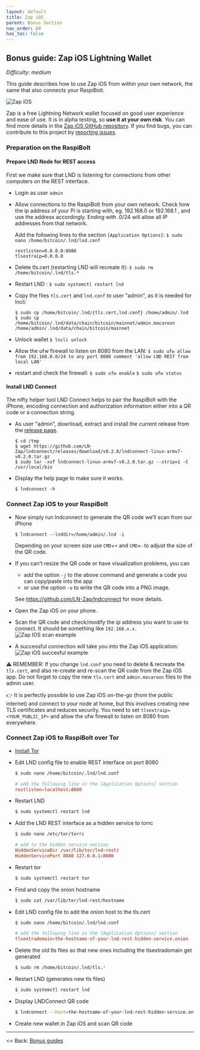 ```yaml
---
layout: default
title: Zap iOS
parent: Bonus Section
nav_order: 60
has_toc: false
---
```

## Bonus guide: Zap iOS Lightning Wallet
*Difficulty: medium*

This guide describes how to use Zap iOS from within your own network, the same that also connects your RaspiBolt.

![Zap iOS](images/72_zapios.png)

Zap is a free Lightning Network wallet focused on good user experience and ease of use. It is in alpha testing, so **use it at your own risk**. You can find more details in the [Zap iOS GitHub repository](https://github.com/LN-Zap/zap-iOS). If you find bugs, you can contribute to this project by [reporting issues](https://github.com/LN-Zap/zap-iOS/issues).

### Preparation on the RaspiBolt

#### Prepare LND Node for REST access
First we make sure that LND is listening for connections from other computers on the REST interface.

* Login as user `admin`

* Allow connections to the RaspiBolt from your own network. Check how the ip address of your Pi is starting with, eg. 192.168.0 or 192.168.1 , and use the address accordingly. Ending with .0/24 will allow all IP addresses from that network.

  Add the following lines to the section `[Application Options]`:
  `$ sudo nano /home/bitcoin/.lnd/lnd.conf`
  ```
  restlisten=0.0.0.0:8080
  tlsextraip=0.0.0.0
  ```

* Delete tls.cert (restarting LND will recreate it):
  `$ sudo rm /home/bitcoin/.lnd/tls.*`

* Restart LND :
  `$ sudo systemctl restart lnd`

* Copy the files `tls.cert` and `lnd.conf` to user "admin", as it is needed for lncli:
  ```
  $ sudo cp /home/bitcoin/.lnd/{tls.cert,lnd.conf} /home/admin/.lnd
  $ sudo cp /home/bitcoin/.lnd/data/chain/bitcoin/mainnet/admin.macaroon /home/admin/.lnd/data/chain/bitcoin/mainnet
  ```

* Unlock wallet
  `$ lncli unlock`

* Allow the ufw firewall to listen on 8080 from the LAN:
  `$ sudo ufw allow from 192.168.0.0/24 to any port 8080 comment 'allow LND REST from local LAN'`

* restart and check the firewall:
  `$ sudo ufw enable`
  `$ sudo ufw status`

#### Install LND Connect
The nifty helper tool LND Connect helps to pair the RaspiBolt with the iPhone, encoding connection and authorization information either into a QR code or a connection string.

* As user "admin", download, extract and install the current release from the [release page](https://github.com/LN-Zap/lndconnect/releases).
  ```
  $ cd /tmp
  $ wget https://github.com/LN-Zap/lndconnect/releases/download/v0.2.0/lndconnect-linux-armv7-v0.2.0.tar.gz
  $ sudo tar -xvf lndconnect-linux-armv7-v0.2.0.tar.gz --strip=1 -C /usr/local/bin
  ```
* Display the help page to make sure it works.
  ```
  $ lndconnect -h
  ```

### Connect Zap iOS to your RaspiBolt

* Now simply run lndconnect to generate the QR code we’ll scan from our iPhone
  ```
  $ lndconnect --lnddir=/home/admin/.lnd -i
  ```
  Depending on your screen size use `CMD`+`+` and `CMD`+`-` to adjust the size of the QR code.

* If you can't resize the QR code or have visualization problems, you can
  * add the option `-j` to the above command and generate a code you can copy/paste into the app
  * or use the option `-o` to write the QR code into a PNG image.

  See https://github.com/LN-Zap/lndconnect for more details.

* Open the Zap iOS on your phone.

* Scan the QR code and check/modify the ip address you want to use to connect. It should be something like `192.168.x.x`.
  ![Zap IOS scan example](images/72_zapios_scan.png)

* A successful connection will take you into the Zap iOS application:
  ![Zap iOS succesful example](images/72_zapios_succesful.png)

⚠️ REMEMBER: If you change `lnd.conf` you need to delete & recreate the `tls.cert`, and also re-create and re-scan the QR code from the Zap iOS app. Do not forget to copy the new `tls.cert` and `admin.macaroon` files to the admin user.

👉 It is perfectly possible to use Zap iOS on-the-go (from the public internet) and connect to your node at home, but this involves creating new TLS certificates and reduces security. You need to set `tlsextraip=<YOUR_PUBLIC_IP>` and allow the ufw firewall to listen on 8080 from everywhere.

### Connect Zap iOS to RaspiBolt over Tor

* [Install Tor](raspibolt_69_tor.md#installing-tor)

* Edit LND config file to enable REST interface on port 8080
  ```sh
  $ sudo nano /home/bitcoin/.lnd/lnd.conf
  ```

  ```conf
  # add the following line in the [Application Options] section
  restlisten=localhost:8080
  ```

* Restart LND
  ```sh
  $ sudo systemctl restart lnd
  ```

* Add the LND REST interface as a hidden service to torrc
  ```sh
  $ sudo nano /etc/tor/torrc
  ```

  ```conf
  # add to the hidden service section
  HiddenServiceDir /var/lib/tor/lnd-rest/
  HiddenServicePort 8080 127.0.0.1:8080
  ```

* Restart tor
  ```sh
  $ sudo systemctl restart tor
  ```

* Find and copy the onion hostname
  ```sh
  $ sudo cat /var/lib/tor/lnd-rest/hostname
  ```

* Edit LND config file to add the onion host to the tls.cert
  ```sh
  $ sudo nano /home/bitcoin/.lnd/lnd.conf
  ```

  ```conf
  # add the following line in the [Application Options] section
  tlsextradomain=the-hostname-of-your-lnd-rest-hidden-service.onion
  ```

* Delete the old tls files so that new ones including the tlsextradomain get generated
  ```sh
  $ sudo rm /home/bitcoin/.lnd/tls.*
  ```

* Restart LND (generates new tls files)
  ```sh
  $ sudo systemctl restart lnd
  ```

* Display LNDConnect QR code
  ```sh
  $ lndconnect --host=the-hostname-of-your-lnd-rest-hidden-service.onion --port=8080
  ```

* Create new wallet in Zap iOS and scan QR code

------

<< Back: [Bonus guides](raspibolt_60_bonus.md)
